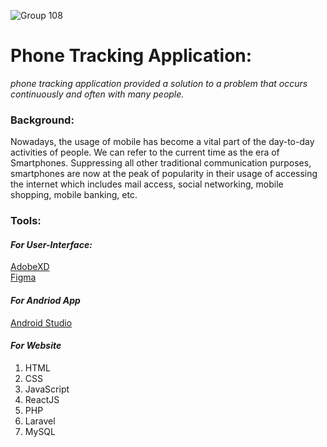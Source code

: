 ![Group 108](https://user-images.githubusercontent.com/109080663/216635091-f866221f-80d1-45a7-af51-8490b3693d05.png)
# **Phone Tracking Application:**

_phone tracking application provided a solution to a problem that occurs continuously and often with many people._

### Background:

Nowadays, the usage of mobile has become a vital part of the day-to-day activities of people. We can refer to the current time as the era of Smartphones. Suppressing all other traditional communication purposes, smartphones are now at the peak of popularity in their usage of accessing the internet which includes mail access, social networking, mobile shopping, mobile banking, etc.

### Tools:

#### _For User-Interface:_

<a href="https://www.adobe.com/">AdobeXD</a><br/>
<a href="https://figma.com/">Figma</a>

#### _For Andriod App_

<a href="https://developer.android.com/studio">Android Studio</a>

#### _For Website_

1. HTML
2. CSS
3. JavaScript
4. ReactJS
5. PHP
6. Laravel
7. MySQL
